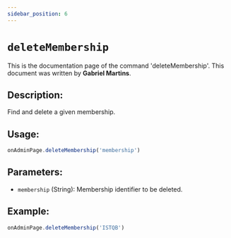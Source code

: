 ```yaml
---
sidebar_position: 6
---
```


# `deleteMembership`

This is the documentation page of the command 'deleteMembership'. This document was written by **Gabriel Martins**.

## Description:

Find and delete a given membership.

## Usage:

```js
onAdminPage.deleteMembership('membership')
```

## Parameters:

- `membership` (String): Membership identifier to be deleted.

## Example:

```js
onAdminPage.deleteMembership('ISTQB')
```